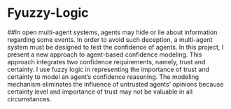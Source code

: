 # Fyuzzy-Logic

##In open multi-agent systems, agents may hide or lie about information regarding some events. In order to avoid  such deception, a multi-agent system must be designed to test the confidence of agents. In this project, I present a new approach to agent-based confidence modeling. This approach integrates two confidence requirements, namely, trust and certainty. I use fuzzy logic in representing the importance of trust and certainty to model an agent’s confidence reasoning. The modeling mechanism eliminates the influence of untrusted agents’ opinions because certainty level and importance of trust may not be valuable in all circumstances. 

